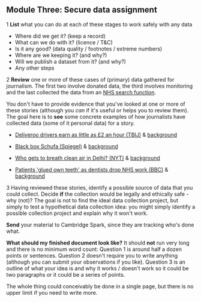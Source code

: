 ## Module Three: Secure data assignment

1 **List** what you can do at each of these stages to work safely with any data

- Where did we get it? (keep a record)
- What can we do with it? (licence / T&C)
- Is it any good? (data quality / footnotes / extreme numbers)
- Where are we keeping it? (and why?)
- Will we publish a dataset from it? (and why?)
- Any other steps

2 **Review** one or more of these cases of (primary) data gathered for journalism. The first two involve donated data, the third involves monitoring and the last collected the data from an [NHS search function](https://www.nhs.uk/service-search/find-a-dentist).

You don't have to provide evidence that you've looked at one or more of these stories (although you *can* if it's useful or helps you to review them). The goal here is to **see** some concrete examples of how journalists have collected data (some of it personal data) for a story.

- [Deliveroo drivers earn as little as £2 an hour (TBIJ)](https://www.thebureauinvestigates.com/stories/2021-03-25/deliveroo-riders-earning-as-little-as-2-pounds) & [background](https://www.thebureauinvestigates.com/blog/2021-04-14/a-blueprint-for-investigative-journalism-how-the-bureau-worked-alongside-riders-to-investigate-deliveroo)

- [Black box Schufa (Spiegel)](https://www.spiegel.de/wirtschaft/service/schufa-so-funktioniert-deutschlands-einflussreichste-auskunftei-a-1239214.html) & [background](https://openschufa.de/english/)

- [Who gets to breath clean air in Delhi? (NYT)](https://www.nytimes.com/interactive/2020/12/17/world/asia/india-pollution-inequality.html) & [background](https://www.nytimes.com/2020/12/24/insider/india-measuring-pollution.html)

- [Patients 'glued own teeth' as dentists drop NHS work (BBC)](https://www.bbc.co.uk/news/uk-59874320) & [background](https://docs.google.com/document/d/1oRvgeBzV5R62RLBOVRwZnSo-NMinzJ_jJbtKwtLU_Fc/edit#)

3 Having reviewed these stories, identify a possible source of data that you could collect. Decide **if** the collection would be legally and ethically safe - why (not)? The goal is not to find the ideal data collection project, but simply to test a hypothetical data collection idea: you might simply identify a possible collection project and explain why it won't work.

**Send** your material to Cambridge Spark, since they are tracking who's done what.

**What should my finished document look like?**
It should **not** run very long and there is no minimum word count: Question 1 is around half a dozen points or sentences. Question 2 doesn't require you to write anything (although you can submit your observations if you like). Question 3 is an outline of what your idea is and why it works / doesn't work so it could be two paragraphs or it could be a series of points.

The whole thing could conceivably be done in a single page, but there is no upper limit if you need to write more.
